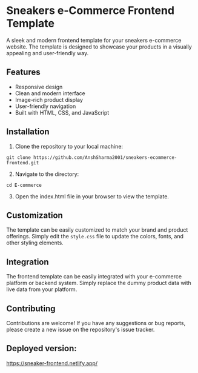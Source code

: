 # Sneakers e-Commerce Frontend Template
A sleek and modern frontend template for your sneakers e-commerce website. The template is designed to showcase your products in a visually appealing and user-friendly way.

## Features
* Responsive design
* Clean and modern interface
* Image-rich product display
* User-friendly navigation
* Built with HTML, CSS, and JavaScript

## Installation
1. Clone the repository to your local machine:
``` 
git clone https://github.com/AnshSharma2001/sneakers-ecommerce-frontend.git
```
2. Navigate to the directory:
``` 
cd E-commerce
```
3. Open the index.html file in your browser to view the template.

## Customization
The template can be easily customized to match your brand and product offerings. Simply edit the `style.css` file to update the colors, fonts, and other styling elements.

## Integration
The frontend template can be easily integrated with your e-commerce platform or backend system. Simply replace the dummy product data with live data from your platform.

## Contributing
Contributions are welcome! If you have any suggestions or bug reports, please create a new issue on the repository's issue tracker.

## Deployed version:
https://sneaker-frontend.netlify.app/
